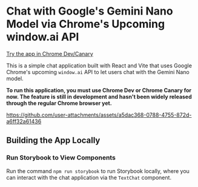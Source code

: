 # Chat with Google's Gemini Nano Model via Chrome's Upcoming window.ai API

[Try the app in Chrome Dev/Canary](https://66c278cdf0169f008826606a--chrome-window-ai-chat-app.netlify.app/?path=/story/textchat--text-chat-example)

This is a simple chat application built with React and Vite that uses Google Chrome's upcoming `window.ai` API to let users chat with the Gemini Nano model.

**To run this application, you must use Chrome Dev or Chrome Canary for now. The feature is still in development and hasn't been widely released through the regular Chrome browser yet.**

https://github.com/user-attachments/assets/a5dac368-0788-4755-872d-a6ff32a61436

## Building the App Locally

### Run Storybook to View Components

Run the command `npm run storybook` to run Storybook locally, where you can interact with the chat application via the `TextChat` component.
